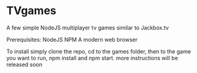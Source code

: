 # TVgames
A few simple NodeJS multiplayer tv games similar to Jackbox.tv

Prerequisites:
NodeJS
NPM
A modern web browser

To install simply clone the repo, cd to the games folder, then to the game you want to run, npm install and npm start.
more instructions will be released soon
